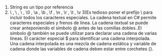 1) String es un tipo por referencia
2) \ ,  \ , \\ , \0 , \a , \b , \f , \n , \r , \t , \v
3)Es tedioso poner el prefijo \ para incluir todos los caracteres especiales. La cadena textual en C# permite caracteres especiales y frenos de línea. La cadena textual se puede crear anteponiendo el símbolo @ antes de las comillas dobles..El símbolo @ también se puede utilizar para declarar una cadena de varias líneas. El carácter especial $ para identificar una cadena interpolada. Una cadena interpolada es una mezcla de cadena estática y variable de cadena donde las variables de cadena deben estar entre corchetes {}.